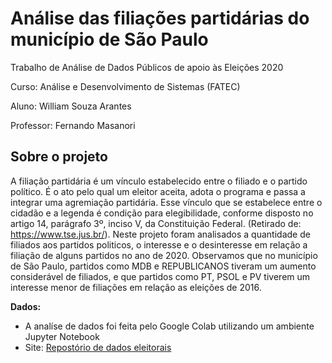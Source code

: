 
# Análise das filiações partidárias do município de São Paulo

 <p>Trabalho de Análise de Dados Públicos de apoio às Eleições 2020 </p>
 <p>Curso: Análise e Desenvolvimento de Sistemas (FATEC)</p>
 <p>Aluno: William Souza Arantes</p>
 <p>Professor: Fernando Masanori</p>

## Sobre o projeto

A filiação partidária é um vínculo estabelecido entre o filiado e o partido político. É o ato pelo qual um eleitor aceita, adota o programa e passa a integrar uma agremiação partidária. Esse vínculo que se estabelece entre o cidadão e a legenda é condição para elegibilidade, conforme disposto no artigo 14, parágrafo 3º, inciso V, da Constituição Federal. (Retirado de: https://www.tse.jus.br/).
Neste projeto foram analisados a quantidade de filiados aos partidos politicos, o interesse e o desinteresse em relação a filiação de alguns partidos no ano de 2020.
Observamos que no município de São Paulo, partidos como MDB e REPUBLICANOS tiveram um aumento considerável de filiados, e que partidos como PT, PSOL e PV tiverem um interesse menor de filiações em relação as eleições de 2016.

**Dados:** 
   + A analíse de dados foi feita pelo Google Colab utilizando um ambiente Jupyter Notebook
   + Site: [Repostório de dados eleitorais](https://www.tse.jus.br/eleicoes/estatisticas/repositorio-de-dados-eleitorais-1)
   
